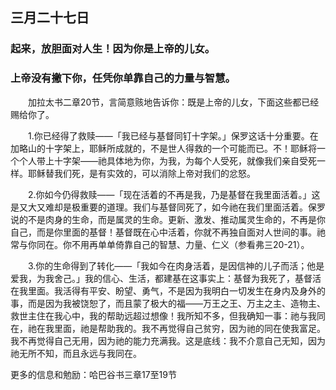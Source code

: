 ## 三月二十七日

### 起来，放胆面对人生！因为你是上帝的儿女。

### 上帝没有撇下你，任凭你单靠自己的力量与智慧。

&emsp;&emsp;加拉太书二章20节，言简意赅地告诉你：既是上帝的儿女，下面这些都已经赐给你了。

&emsp;&emsp;1.你已经得了救赎——「我已经与基督同钉十字架。」保罗这话十分重要。在加略山的十字架上，耶稣所成就的，不是世人得救的一个可能而已。不！耶稣将一个个人带上十字架——祂具体地为你，为我，为每个人受死，就像我们亲自受死一样。耶稣替我们死，是有实效的，可以消除上帝对我们的忿怒。

&emsp;&emsp;2.你如今仍得救赎——「现在活着的不再是我，乃是基督在我里面活着。」这是又大又难却是极重要的道理。我们与基督同死了，如今祂在我们里面活着。保罗说的不是肉身的生命，而是属灵的生命。更新、激发、推动属灵生命的，不再是你自己，而是你里面的基督！基督既在心中活着，你就不再独自面对人世间的事。祂常与你同在。你不用再单单倚靠自己的智慧、力量、仁义（参看弗三20-21）。

&emsp;&emsp;3.你的生命得到了转化——「我如今在肉身活着，是因信神的儿子而活；他是爱我，为我舍己。」我的信心、生活，都建基在这事实上：基督为我死了，基督活在我里面。我活得有平安、盼望、勇气，不是因为我明白一切发生在身内及身外的事，而是因为我被饶恕了，而且蒙了极大的福——万王之王、万主之主、造物主、救世主住在我心中，我的帮助远超过想像！我所知不多，但我确知一事：祂与我同在，祂在我里面，祂是帮助我的。我不再觉得自己贫穷，因为祂的同在使我富足。我不再觉得自己无用，因为祂的能力充满我。这是底线：我不介意自己无知，因为祂无所不知，而且永远与我同在。

更多的信息和勉励：哈巴谷书三章17至19节